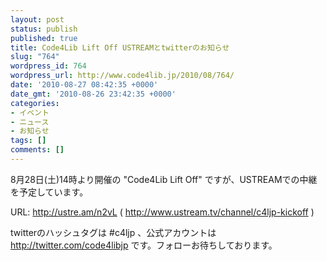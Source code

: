 ```yaml
---
layout: post
status: publish
published: true
title: Code4Lib Lift Off USTREAMとtwitterのお知らせ
slug: "764"
wordpress_id: 764
wordpress_url: http://www.code4lib.jp/2010/08/764/
date: '2010-08-27 08:42:35 +0000'
date_gmt: '2010-08-26 23:42:35 +0000'
categories:
- イベント
- ニュース
- お知らせ
tags: []
comments: []
---
```

<div class="section">
<p>8月28日(土)14時より開催の "Code4Lib Lift Off" ですが、USTREAMでの中継を予定しています。</p>
<p>URL: <a href="http://ustre.am/n2vL" target="_blank">http://ustre.am/n2vL</a> ( <a href="http://www.ustream.tv/channel/c4ljp-kickoff" target="_blank">http://www.ustream.tv/channel/c4ljp-kickoff</a> )</p>
<p>twitterのハッシュタグは #c4ljp 、公式アカウントは <a href="http://twitter.com/code4libjp" target="_blank">http://twitter.com/code4libjp</a> です。フォローお待ちしております。</p>
</div>

